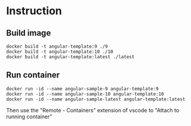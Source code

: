 # Instruction

## Build image

```shell
docker build -t angular-template:9 ./9
docker build -t angular-template:10 ./10
docker build -t angular-template:latest ./latest
```

## Run container

```shell
docker run -id --name angular-sample-9 angular-template:9
docker run -id --name angular-sample-10 angular-template:10
docker run -id --name angular-sample-latest angular-template:latest
```

Then use the "Remote - Containers" extension of vscode to "Attach to running container"
